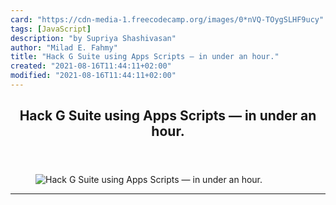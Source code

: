 ```yaml
---
card: "https://cdn-media-1.freecodecamp.org/images/0*nVQ-TOygSLHF9ucy"
tags: [JavaScript]
description: "by Supriya Shashivasan"
author: "Milad E. Fahmy"
title: "Hack G Suite using Apps Scripts — in under an hour."
created: "2021-08-16T11:44:11+02:00"
modified: "2021-08-16T11:44:11+02:00"
---
```

<div class="site-wrapper">
<main id="site-main" class="site-main outer">
<div class="inner">
<article class="post-full post tag-javascript tag-google tag-programming tag-google-apps-script tag-technology ">
<header class="post-full-header">
<h1 class="post-full-title">Hack G Suite using Apps Scripts — in under an hour.</h1>
</header>
<figure class="post-full-image">
<picture>
<source media="(max-width: 700px)" sizes="1px" srcset="data:image/gif;base64,R0lGODlhAQABAIAAAAAAAP///yH5BAEAAAAALAAAAAABAAEAAAIBRAA7 1w">
<source media="(min-width: 701px)" sizes="(max-width: 800px) 400px,
(max-width: 1170px) 700px,
1400px" srcset="https://cdn-media-1.freecodecamp.org/images/0*nVQ-TOygSLHF9ucy 300w,
https://cdn-media-1.freecodecamp.org/images/0*nVQ-TOygSLHF9ucy 600w,
https://cdn-media-1.freecodecamp.org/images/0*nVQ-TOygSLHF9ucy 1000w,
https://cdn-media-1.freecodecamp.org/images/0*nVQ-TOygSLHF9ucy 2000w">
<img onerror="this.style.display='none'" src="https://cdn-media-1.freecodecamp.org/images/0*nVQ-TOygSLHF9ucy" alt="Hack G Suite using Apps Scripts — in under an hour.">
</picture>
</figure>
<section class="post-full-content">
<div class="post-content medium-migrated-article">
</div>
<hr>
</section>
</article>
</div>
</main>
</div>
<!-- Google Tag Manager (noscript) -->
<!-- End Google Tag Manager (noscript) -->
